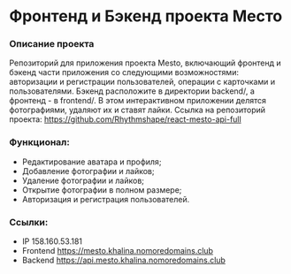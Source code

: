 # Фронтенд и Бэкенд проекта Место
### Описание проекта
Репозиторий для приложения проекта Mesto, включающий фронтенд и бэкенд части приложения со следующими возможностями: авторизации и регистрации пользователей, операции с карточками и пользователями. Бэкенд расположите в директории backend/, а фронтенд - в frontend/. В этом интерактивном приложении делятся фотографиями, удаляют их и ставят лайки.
Ссылка на репозиторий проекта: https://github.com/Rhythmshape/react-mesto-api-full

### Функционал:
- Редактирование аватара и профиля;
- Добавление фотографии и лайков;
- Удаление фотографии и лайков;
- Открытие фотографии в полном размере;
- Авторизация и регистрация пользователей.

### Ссылки:
- IP  158.160.53.181
- Frontend  https://mesto.khalina.nomoredomains.club
- Backend  https://api.mesto.khalina.nomoredomains.club